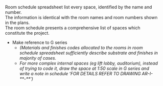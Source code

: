 <span class="transform-to-uppercase">Room schedule spreadsheet list every space, identified by the name and number.<br>
The information is identical with the room names and room numbers shown in the plans.<br>
The room schedule presents a comprehensive list of spaces which constitute the project.</span>

- Make reference to G series
    - _(Materials and finishes codes allocated to the rooms in room schedule spreadsheet sufficiently describe substrate and finishes in majority of cases._
    - _For more complex internal spaces (eg lift lobby, auditorium), instead of trying to code it, draw the space at <span class="highlight-red">1:50</span> scale in G series and write a note in schedule ‘FOR DETAILS REFER TO DRAWING AR-I-\*\*-\*\*’)_
